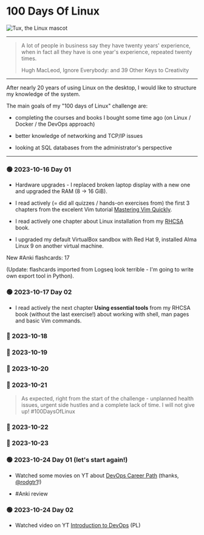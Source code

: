 # 100 Days Of Linux

![Tux, the Linux mascot](https://upload.wikimedia.org/wikipedia/commons/thumb/3/35/Tux.svg/202px-Tux.svg.png)

---

> A lot of people in business say they have twenty years' experience, 
> when in fact all they have is one year's experience, repeated twenty times.
> 
> Hugh MacLeod, Ignore Everybody: and 39 Other Keys to Creativity 

---

After nearly 20 years of using Linux on the desktop, I would like to structure my knowledge of the system.

The main goals of my "100 days of Linux" challenge are:

- completing the courses and books I bought some time ago (on Linux / Docker / the DevOps approach)

- better knowledge of networking and TCP/IP issues

- looking at SQL databases from the administrator's perspective

---

### &#128994; 2023-10-16 Day 01

- Hardware upgrades - I replaced broken laptop display with a new one and upgraded the RAM (8 -> 16 GiB).

- I read actively (= did all quizzes / hands-on exercises from) the first 3 chapters from the excelent Vim tutorial [Mastering Vim Quickly](https://jovicailic.org/mastering-vim-quickly/).

- I read actively one chapter about Linux installation from my [RHCSA](https://www.sandervanvugt.com/red-hat-rhce-8-ex294-cert-guide/) book.

- I upgraded my default VirtualBox sandbox with Red Hat 9, installed Alma Linux 9 on another virtual machine. 

New #Anki flashcards: 17

(Update: flashcards imported from Logseq look terrible - I'm going to write own export tool in Python).

### &#128994; 2023-10-17 Day 02

- I read actively the next chapter **Using essential tools** from my RHCSA book (without the last exercise!) about working with shell, man pages and basic Vim commands.

### &#128308; 2023-10-18

### &#128308; 2023-10-19

### &#128308; 2023-10-20

### &#128308; 2023-10-21

> As expected, right from the start of the challenge - unplanned health issues, urgent side hustles and a complete lack of time.
> I will not give up! #100DaysOfLinux

### &#128308; 2023-10-22

### &#128308; 2023-10-23

### &#128994; 2023-10-24 Day 01 (let's start again!)

- Watched some movies on YT about [DevOps Career Path](https://www.youtube.com/watch?v=IiuWlqabx9M) (thanks, [@rodgtr1](https://github.com/rodgtr1)!)

- #Anki review

### &#128994; 2023-10-24 Day 02

- Watched video on YT [Introduction to DevOps](https://www.youtube.com/watch?v=FDTgmtDfqCQ) (PL) 

